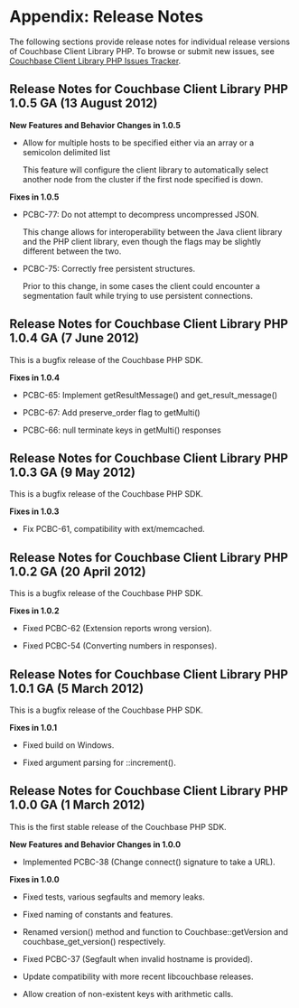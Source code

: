 # Appendix: Release Notes

The following sections provide release notes for individual release versions of
Couchbase Client Library PHP. To browse or submit new issues, see [Couchbase
Client Library PHP Issues Tracker](http://www.couchbase.com/issues/browse/PCBC).

<a id="couchbase-sdk-php-rn_1-0-5"></a>

## Release Notes for Couchbase Client Library PHP 1.0.5 GA (13 August 2012)

**New Features and Behavior Changes in 1.0.5**

 * Allow for multiple hosts to be specified either via an array or a semicolon
   delimited list

   This feature will configure the client library to automatically select another
   node from the cluster if the first node specified is down.

**Fixes in 1.0.5**

 * PCBC-77: Do not attempt to decompress uncompressed JSON.

   This change allows for interoperability between the Java client library and the
   PHP client library, even though the flags may be slightly different between the
   two.

 * PCBC-75: Correctly free persistent structures.

   Prior to this change, in some cases the client could encounter a segmentation
   fault while trying to use persistent connections.

<a id="couchbase-sdk-php-rn_1-0-4"></a>

## Release Notes for Couchbase Client Library PHP 1.0.4 GA (7 June 2012)

This is a bugfix release of the Couchbase PHP SDK.

**Fixes in 1.0.4**

 * PCBC-65: Implement getResultMessage() and get\_result\_message()

 * PCBC-67: Add preserve\_order flag to getMulti()

 * PCBC-66: null terminate keys in getMulti() responses

<a id="couchbase-sdk-php-rn_1-0-3"></a>

## Release Notes for Couchbase Client Library PHP 1.0.3 GA (9 May 2012)

This is a bugfix release of the Couchbase PHP SDK.

**Fixes in 1.0.3**

 * Fix PCBC-61, compatibility with ext/memcached.

<a id="couchbase-sdk-php-rn_1-0-2"></a>

## Release Notes for Couchbase Client Library PHP 1.0.2 GA (20 April 2012)

This is a bugfix release of the Couchbase PHP SDK.

**Fixes in 1.0.2**

 * Fixed PCBC-62 (Extension reports wrong version).

 * Fixed PCBC-54 (Converting numbers in responses).

<a id="couchbase-sdk-php-rn_1-0-1"></a>

## Release Notes for Couchbase Client Library PHP 1.0.1 GA (5 March 2012)

This is a bugfix release of the Couchbase PHP SDK.

**Fixes in 1.0.1**

 * Fixed build on Windows.

 * Fixed argument parsing for ::increment().

<a id="couchbase-sdk-php-rn_1-0-0"></a>

## Release Notes for Couchbase Client Library PHP 1.0.0 GA (1 March 2012)

This is the first stable release of the Couchbase PHP SDK.

**New Features and Behavior Changes in 1.0.0**

 * Implemented PCBC-38 (Change connect() signature to take a URL).

**Fixes in 1.0.0**

 * Fixed tests, various segfaults and memory leaks.

 * Fixed naming of constants and features.

 * Renamed version() method and function to Couchbase::getVersion and
   couchbase\_get\_version() respectively.

 * Fixed PCBC-37 (Segfault when invalid hostname is provided).

 * Update compatibility with more recent libcouchbase releases.

 * Allow creation of non-existent keys with arithmetic calls.

<a id="licenses"></a>

